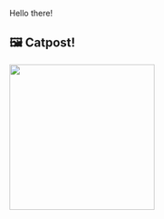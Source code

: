 Hello there!



## 🖼️ Catpost!

<sub>
    <img src="https://cdn2.thecatapi.com/images/bt0.jpg" height="256">
</sub>


